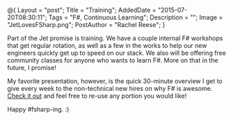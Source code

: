 @{
    Layout = "post";
    Title = "Training";
    AddedDate = "2015-07-20T08:30:11";
    Tags = "F#, Continuous Learning";
    Description = "";
    Image = "JetLovesFSharp.png";
    PostAuthor = "Rachel Reese";
}

Part of the Jet promise is training. We have a couple internal F# workshops that get regular rotation, as well as a few in the works to help our new engineers quickly get up to speed on our stack. We also will be offering free community classes for anyone who wants to learn F#. More on that in the future, I promise! 

<!--more-->

My favorite presentation, however, is the quick 30-minute overview I get to give every week to the non-technical new hires on why F# is awesome. [Check it out](/pdf/Non-Tech.pdf) and feel free to re-use any portion you would like! 

Happy #fsharp-ing. :) 